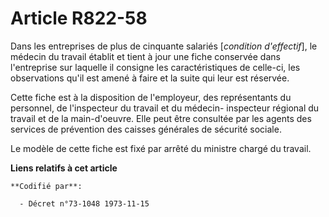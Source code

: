 # Article R822-58

Dans les entreprises de plus de cinquante salariés [*condition d'effectif*], le médecin du travail établit et tient à jour
une fiche conservée dans l'entreprise sur laquelle il consigne les caractéristiques de celle-ci, les observations qu'il est
amené à faire et la suite qui leur est réservée.

Cette fiche est à la disposition de l'employeur, des représentants du personnel, de l'inspecteur du travail et du médecin-
inspecteur régional du travail et de la main-d'oeuvre. Elle peut être consultée par les agents des services de prévention des
caisses générales de sécurité sociale.

Le modèle de cette fiche est fixé par arrêté du ministre chargé du travail.

**Liens relatifs à cet article**

	**Codifié par**:

	  - Décret n°73-1048 1973-11-15
